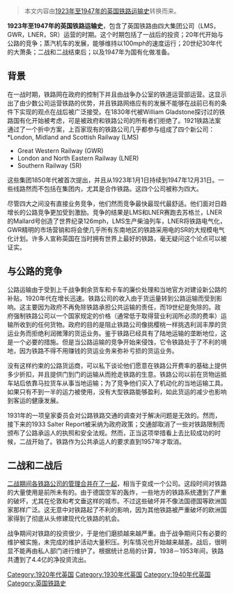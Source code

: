 > 本文内容由[1923年至1947年的英国铁路运输史](https://zh.wikipedia.org/wiki/1923年至1947年的英国铁路运输史)转换而来。


**1923年至1947年的英国铁路运输史**，包含了英国铁路由四大集团公司（LMS，GWR，LNER，SR）运营的时期。这个时期包括了一战后的投资；20年代开始与公路的竞争；蒸汽机车的发展，能够维持以100mph的速度运行；20世纪30年代的大萧条；二战和二战结束后；以及1947年为国有化做准备。

## 背景

在一战时期，铁路网在政府的控制下并且由战争办公室的铁道运营部运营。这显示出了由少数公司运营铁路的优势，并且铁路网络应有的发展不能够在战前已有的条件下实现的观点在战后被广泛接受。在1830年代被William Gladstone探讨过的铁路国有化开始被考虑，可是被政府和铁路公司的所有者们拒绝了。1921铁路法案通过了一个折中方案，上百家现有的铁路公司几乎都参与组成了四个新公司：
\*London, Midland and Scottish Railway (LMS)

  - Great Western Railway (GWR)
  - London and North Eastern Railway (LNER)
  - Southern Railway (SR)

这些集团1850年代被首次提出，并且从1923年1月1日持续到1947年12月31日。一些线路然而不包括在集团内，尤其是合作铁路。这四个公司被称为四大。

尽管四大之间没有直接业务竞争，他们然而竞争最快最现代最舒适。他们面对日趋增长的公路竞争更加受到激励。竞争的结果是LMS和LNER赛跑去苏格兰，LNER的Mallard号创造了世界纪录126mph，LMS生产柴油列车，LNER将铁路电气化，GWR精明的市场营销和将会使几乎所有东南地区的铁路采用电的SR的大规模电气化计划。许多人宣称英国在当时拥有世界上最好的铁路，毫无疑问这个论点可以被证实。

## 与公路的竞争

公路运输由于受到上千战争剩余货车和卡车的廉价处理和当地官方对建设新公路的补贴，1920年代在增长迅速。铁路公司的收入由于货运量转到公路运输而受到影响。这主要因为政府不再免除铁路承担公共运输的责任，而19世纪是免除的。政府强制铁路公司以一个国家规定的价格（通常低于取得营业利润所必须的费率）运输所收到的任何货物。政府的目的是阻止铁路公司像挑樱桃一样挑选利润丰厚的货运业务而拒绝利润微薄的货运业务。鉴于铁路已经具有了陆地运输的垄断地位，这是一个必要的措施。但是当公路运输的竞争开始来侵蚀，它令铁路处于了不利的境地，因为铁路不得不用赚钱的货运业务来弥补亏损的货运业务。

没有这样约束的公路货运商，可以私下谈论他们愿意在铁路公开费率的基础上提供多少折扣，并且提供门到门的运输从而抢走铁路的生意。铁路公司以前在货物运抵车站后依靠马拉货车从事当地运输；为了竞争他们买入了机动化的当地运输工具。如果只有不到一半的运力被使用，没有大型铁路能够盈利，如此货运的减少也影响到客运的健康发展。

1931年的一项皇家委员会对公路铁路交通的调查对于解决问题是无效的。然而，接下来的1933 Salter Report被采纳为政府政策；交通部取消了一些对铁路限制而颁布了公路承运人的执照和安全法规。然而，正当这项举措看上去比较成功的时候，二战开始了。铁路作为公共承运人的要求直到1957年才取消。

## 二战和二战后

[二战期间各铁路公司的管理合并在了一起](https://zh.wikipedia.org/wiki/二战 "wikilink")，相当于变成一个公司。这段时间对铁路的大量使用是前所未有的。由于德国空军的轰炸，一些地方的铁路系统遭到了严重的破坏，尤其在伦敦和考文垂这样的城市。不过这些破坏并不像法国德国等欧洲国家那样广泛。这无意中对铁路起了不利的影响，因为其他铁路被严重破坏的欧洲国家得到了彻底从头修建现代化铁路的机会。

战争期间对铁路的投资很少，于是他们磨损越来越严重。由于战争期间只有必要的维护被实施，未完成的维护活动大量积压。列车情况也开始越来越差。战后，很明显不能再由私人部门进行维护了。根据统计总局的计算，1938－1953年间，铁路共遭到了4.4亿的净投资流出。

[Category:1920年代英国](https://zh.wikipedia.org/wiki/Category:1920年代英国 "wikilink") [Category:1930年代英国](https://zh.wikipedia.org/wiki/Category:1930年代英国 "wikilink") [Category:1940年代英国](https://zh.wikipedia.org/wiki/Category:1940年代英国 "wikilink") [Category:英国铁路史](https://zh.wikipedia.org/wiki/Category:英国铁路史 "wikilink")